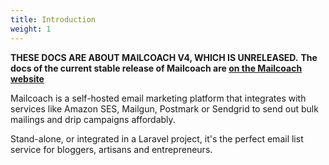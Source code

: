```yaml
---
title: Introduction
weight: 1
---
```


**THESE DOCS ARE ABOUT MAILCOACH V4, WHICH IS UNRELEASED.**
**The docs of the current stable release of Mailcoach are [on the Mailcoach website](https://mailcoach.app/docs)**

Mailcoach is a self-hosted email marketing platform that integrates with services like Amazon SES, Mailgun, Postmark or Sendgrid to send out bulk mailings and drip campaigns affordably.

Stand-alone, or integrated in a Laravel project, it's the perfect email list service for bloggers, artisans and entrepreneurs.

